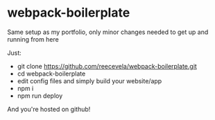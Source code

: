 # webpack-boilerplate
Same setup as my portfolio, only minor changes needed to get up and running from here

Just:

- git clone https://github.com/reecevela/webpack-boilerplate.git
- cd webpack-boilerplate
- edit config files and simply build your website/app
- npm i
- npm run deploy

And you're hosted on github!
